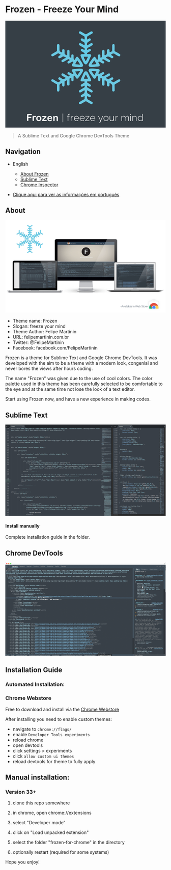 # Frozen - Freeze Your Mind

![Frozen](https://raw.githubusercontent.com/FelipeMartinin/frozen/master/images/Frozen-Logo.png)

> A Sublime Text and Google Chrome DevTools Theme

## Navigation

* English
  * [About Frozen](#about)
  * [Sublime Text](#sublime-text)
  * [Chrome Inspector](#chrome-devtools)

* [Clique aqui para ver as informações em português](http://felipemartinin.com.br/portfolio/frozen/)

## About

![Frozen Screen](https://raw.githubusercontent.com/FelipeMartinin/frozen/master/images/frozen-screen.png)

* Theme name: Frozen
* Slogan: freeze your mind
* Theme Author: Felipe Martinin
* URL: felipemartinin.com.br
* Twitter: @FelipeMartinin
* Facebook: facebook.com/FelipeMartinin

Frozen is a theme for Sublime Text and Google Chrome DevTools. It was developed with the aim to be a theme with a modern look, congenial and never bores the views after hours coding.

The name "Frozen" was given due to the use of cool colors. The color palette used in this theme has been carefully selected to be comfortable to the eye and at the same time not lose the look of a text editor.

Start using Frozen now, and have a new experience in making codes.


## Sublime Text

![Sublime Text Preview](https://raw.githubusercontent.com/FelipeMartinin/frozen/master/images/sublime-screen.png)

#### Install manually

Complete installation guide in the folder.

## Chrome DevTools
![Chrome Preview](https://raw.githubusercontent.com/FelipeMartinin/frozen/master/images/chrome-screen.png)


## Installation Guide

### Automated Installation:

### Chrome Webstore

Free to download and install via the [Chrome Webstore](https://chrome.google.com/webstore/detail/frozen-devtools-theme/gbaddinigglahkekcppiongkmgmpahml)

After installing you need to enable custom themes:
- navigate to `chrome://flags/`
- enable `Developer Tools experiments`
- reload chrome
- open devtools
- click settings > experiments
- click `allow custom ui themes`
- reload devtools for theme to fully apply

## Manual installation:

### Version 33+

1. clone this repo somewhere

2. in chrome, open chrome://extensions

3. select "Developer mode"

4. click on "Load unpacked extension"

5. select the folder "frozen-for-chrome" in the directory

6. optionally restart (required for some systems)




Hope you enjoy!